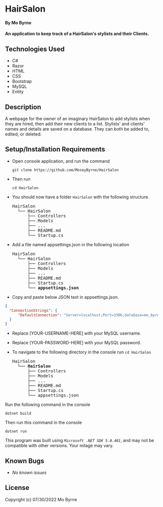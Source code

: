 # HairSalon

#### By Mo Byrne

#### An application to keep track of a HairSalon's stylists and their Clients.

## Technologies Used

* C#
* Razor
* HTML
* CSS
* Bootstrap
* MySQL
* Entity

## Description

A webpage for the owner of an imaginary HairSalon to add stylists when they are hired, then add their new clients to a list. Stylists' and clients' names and details are saved on a database. They can both be added to, edited, or deleted. 

## Setup/Installation Requirements

* Open console application, and run the command


    ``git clone https://github.com/MoseyByrne/HairSalon``

* Then run 

    ``cd HairSalon``

* You should now have a folder `HairSalon` with the following structure.
    <pre>HairSalon
    └── HairSalon
        ├── Controllers
        ├── Models
        ├── ...
        ├── README.md
        └── Startup.cs</pre>

* Add a file named appsettings.json in the following location 

    <pre>HairSalon
    └── HairSalon
        ├── Controllers
        ├── Models
        ├── ...
        ├── README.md
        ├── Startup.cs
        └── <strong>appsettings.json</strong></pre>

* Copy and paste below JSON text in appsettings.json.

```json
{
  "ConnectionStrings": {
      "DefaultConnection": "Server=localhost;Port=3306;database=mo_byrne;uid=[YOUR-USERNAME-HERE];pwd=[YOUR-PASSWORD-HERE]"
  }
}
```

* Replace [YOUR-USERNAME-HERE] with your MySQL username.

* Replace [YOUR-PASSWORD-HERE] with your MySQL password.


* To navigate to the following directory in the console run ``cd HairSalon``
  
    <pre>HairSalon
    └── <strong>HairSalon</strong>
        ├── Controllers
        ├── Models
        ├── ...
        ├── README.md
        ├── Startup.cs
        └── appsettings.json</pre>

Run the following command in the console

  ``dotnet build``

Then run this command in the console

  ``dotnet run``


This program was built using _`Microsoft .NET SDK 5.0.401`_, and may not be compatible with other versions. Your milage may vary.

## Known Bugs

* _No known issues_

## License


Copyright (c) 07/30/2022 Mo Byrne
